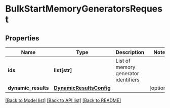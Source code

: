 # BulkStartMemoryGeneratorsRequest

## Properties
Name | Type | Description | Notes
------------ | ------------- | ------------- | -------------
**ids** | **list[str]** | List of memory generator identifiers | 
**dynamic_results** | [**DynamicResultsConfig**](DynamicResultsConfig.md) |  | [optional] 

[[Back to Model list]](../README.md#documentation-for-models) [[Back to API list]](../README.md#documentation-for-api-endpoints) [[Back to README]](../README.md)


